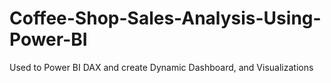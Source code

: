 # Coffee-Shop-Sales-Analysis-Using-Power-BI
Used to Power BI DAX and create Dynamic Dashboard, and Visualizations
